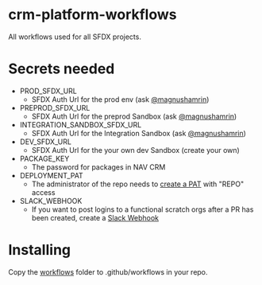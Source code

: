 # crm-platform-workflows
All workflows used for all SFDX projects.

# Secrets needed

- PROD_SFDX_URL
  - SFDX Auth Url for the prod env (ask [@magnushamrin](https://github.com/magnushamrin))
- PREPROD_SFDX_URL
  - SFDX Auth Url for the preprod Sandbox (ask [@magnushamrin](https://github.com/magnushamrin))
- INTEGRATION_SANDBOX_SFDX_URL
  - SFDX Auth Url for the Integration Sandbox (ask [@magnushamrin](https://github.com/magnushamrin))
- DEV_SFDX_URL
  - SFDX Auth Url for the your own dev Sandbox (create your own)
- PACKAGE_KEY
  - The password for packages in NAV CRM
- DEPLOYMENT_PAT
  - The administrator of the repo needs to [create a PAT](https://docs.github.com/en/enterprise/2.17/user/github/authenticating-to-github/creating-a-personal-access-token-for-the-command-line) with "REPO" access
- SLACK_WEBHOOK
  - If you want to post logins to a functional scratch orgs after a PR has been created, create a [Slack Webhook](https://slack.com/intl/en-no/help/articles/115005265063-Incoming-Webhooks-for-Slack)

# Installing
Copy the [workflows](workflows) folder to .github/workflows in your repo.
